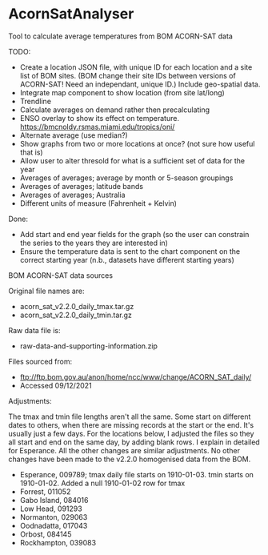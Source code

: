 # AcornSatAnalyser
Tool to calculate average temperatures from BOM ACORN-SAT data

TODO:
- Create a location JSON file, with unique ID for each location and a site list of BOM sites. (BOM change their site IDs between versions of ACORN-SAT! Need an independant, unique ID.) Include geo-spatial data.
- Integrate map component to show location (from site lat/long)
- Trendline
- Calculate averages on demand rather then precalculating
- ENSO overlay to show its effect on temperature. https://bmcnoldy.rsmas.miami.edu/tropics/oni/
- Alternate average (use median?)
- Show graphs from two or more locations at once? (not sure how useful that is)
- Allow user to alter thresold for what is a sufficient set of data for the year
- Averages of averages; average by month or 5-season groupings
- Averages of averages; latitude bands
- Averages of averages; Australia
- Different units of measure (Fahrenheit + Kelvin)

Done:
- Add start and end year fields for the graph (so the user can constrain the series to the years they are interested in)
- Ensure the temperature data is sent to the chart component on the correct starting year (n.b., datasets have different starting years)

BOM ACORN-SAT data sources

Original file names are:
- acorn_sat_v2.2.0_daily_tmax.tar.gz
- acorn_sat_v2.2.0_daily_tmin.tar.gz

Raw data file is:
- raw-data-and-supporting-information.zip

Files sourced from:
- ftp://ftp.bom.gov.au/anon/home/ncc/www/change/ACORN_SAT_daily/
- Accessed 09/12/2021

Adjustments:

The tmax and tmin file lengths aren't all the same. Some start on different dates to others, when there are missing records at the start or the end. It's usually just a few days. For the locations below, I adjusted the files so they all start and end on the same day, by adding blank rows. I explain in detailed for Esperance. All the other changes are similar adjustments. No other changes have been made to the v2.2.0 homogenised data from the BOM.

- Esperance, 009789; tmax daily file starts on 1910-01-03. tmin starts on 1910-01-02. Added a null 1910-01-02 row for tmax
- Forrest, 011052
- Gabo Island, 084016
- Low Head, 091293
- Normanton, 029063
- Oodnadatta, 017043
- Orbost, 084145
- Rockhampton, 039083
